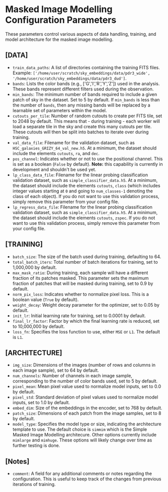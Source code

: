 # Masked Image Modelling Configuration Parameters

These parameters control various aspects of data handling, training, and model architecture for the masked image modelling.

## [DATA]
- `train_data_paths`: A list of directories containing the training FITS files. Example: `['/home/user/scratch/sky_embeddings/data/pdr3_wide', '/home/user/scratch/sky_embeddings/data/pdr3_dud']`.
- `bands`: Lists the color bands (e.g., ['G','I','R','Y','Z']) used in the analysis. These bands represent different filters used during the observation.
- `min_bands`: The minimum number of bands required to include a given patch of sky in the dataset. Set to 5 by default. If `min_bands` is less than the number of `bands`, then any missing bands will be replaced by a learnable set of parameters within the model.
- `cutouts_per_tile`: Number of random cutouts to create per FITS tile, set to 2048 by default. This means that - during training - each worker will load a separate tile in the sky and create this many cutouts per tile. These cutouts will then be split into batches to iterate over during training.
- `val_data_file`: Filename for the validation dataset, such as `HSC_galaxies_GRIZY_64_val_new.h5`. At a minimum, the dataset should include the elements `cutouts`, `ra`, and `dec`.
- `pos_channel`: Indicates whether or not to use the positional channel. This is set as a boolean (`False` by default). **Note:** this capability is currently in development and shouldn't be used yet.
- `lp_class_data_file`: Filename for the linear probing classification validation dataset, such as `simple_classifier_data.h5`. At a minimum, the dataset should include the elements `cutouts`, `class` (which includes integer values starting at `0` and going to `num_classes-1` denoting the class of each object). If you do not want to use this validation process, simply remove this parameter from your config file.
- `lp_regress_data_file`: Filename for the linear probing classification validation dataset, such as `simple_classifier_data.h5`. At a minimum, the dataset should include the elements `cutouts`, `zspec`. If you do not want to use this validation process, simply remove this parameter from your config file.

## [TRAINING]
- `batch_size`: The size of the batch used during training, defaulting to 64.
- `total_batch_iters`: Total number of batch iterations for training, set to 1,000,000 by default.
- `max_mask_ratio`: During training, each sample will have a different fraction of its patches masked. This parameter sets the maximum fraction of patches that will be masked during training, set to 0.9 by default. 
- `norm_pix_loss`: Indicates whether to normalize pixel loss. This is a boolean value (`True` by default).
- `weight_decay`: Weight decay parameter for the optimizer, set to 0.05 by default.
- `init_lr`: Initial learning rate for training, set to 0.0001 by default.
- `final_lr_factor`: Factor by which the final learning rate is reduced, set to 10,000,000 by default.
- `loss_fn`: Specifies the loss function to use, either `MSE` or `L1`. The default is `L1`.

## [ARCHITECTURE]
- `img_size`: Dimensions of the images (number of rows and columns in each image sample), set to 64 by default.
- `num_channels`: Number of channels in each image sample, corresponding to the number of color bands used, set to 5 by default.
- `pixel_mean`: Mean pixel value used to normalize model inputs, set to 0.0 by default.
- `pixel_std`: Standard deviation of pixel values used to normalize model inputs, set to 1.0 by default.
- `embed_dim`: Size of the embeddings in the encoder, set to 768 by default.
- `patch_size`: Dimensions of each patch from the image samples, set to 8 by default.
- `model_type`: Specifies the model type or size, indicating the architecture template to use. The default choice is `simmim` which is the Simple Masked Image Modelling architecure. Other options currently include `mimlarge` and `mimhuge`. These options will likely change over time as further testing is done.

## [Notes]
- `comment`: A field for any additional comments or notes regarding the configuration. This is useful to keep track of the changes from previous iterations of training.

